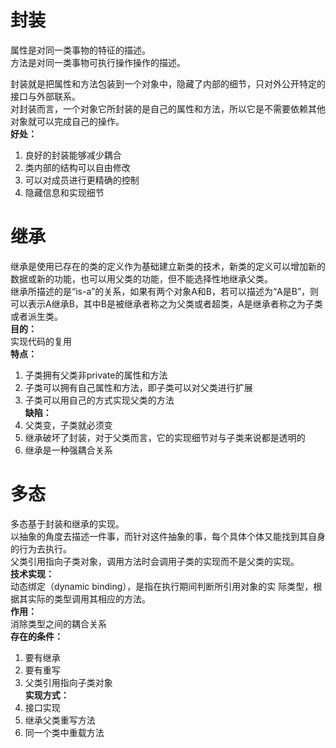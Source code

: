 # 封装

属性是对同一类事物的特征的描述。  
方法是对同一类事物可执行操作操作的描述。  

封装就是把属性和方法包装到一个对象中，隐藏了内部的细节，只对外公开特定的接口与外部联系。  
对封装而言，一个对象它所封装的是自己的属性和方法，所以它是不需要依赖其他对象就可以完成自己的操作。  
**好处：**  
1. 良好的封装能够减少耦合  
2. 类内部的结构可以自由修改  
3. 可以对成员进行更精确的控制  
4. 隐藏信息和实现细节

# 继承

继承是使用已存在的类的定义作为基础建立新类的技术，新类的定义可以增加新的数据或新的功能，也可以用父类的功能，但不能选择性地继承父类。  
继承所描述的是“is-a”的关系，如果有两个对象A和B，若可以描述为“A是B”，则可以表示A继承B，其中B是被继承者称之为父类或者超类，A是继承者称之为子类或者派生类。  
**目的：**  
实现代码的复用  
**特点：**  
1. 子类拥有父类非private的属性和方法  
2. 子类可以拥有自己属性和方法，即子类可以对父类进行扩展  
3. 子类可以用自己的方式实现父类的方法  
**缺陷：**  
1. 父类变，子类就必须变  
2. 继承破坏了封装，对于父类而言，它的实现细节对与子类来说都是透明的  
3. 继承是一种强耦合关系

# 多态

多态基于封装和继承的实现。  
以抽象的角度去描述一件事，而针对这件抽象的事，每个具体个体又能找到其自身的行为去执行。  
父类引用指向子类对象，调用方法时会调用子类的实现而不是父类的实现。  
**技术实现：**  
动态绑定（dynamic binding），是指在执行期间判断所引用对象的实 际类型，根据其实际的类型调用其相应的方法。  
**作用：**  
消除类型之间的耦合关系  
**存在的条件：**  
1. 要有继承  
2. 要有重写  
3. 父类引用指向子类对象  
**实现方式：**  
1. 接口实现  
2. 继承父类重写方法  
3. 同一个类中重载方法
